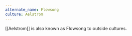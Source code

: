```yaml
---
alternate_name: Flowsong
culture: Aelstrom
---
```

[[Aelstrom]] is also known as Flowsong to outside cultures.